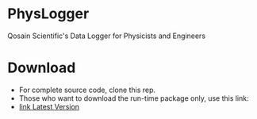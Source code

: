 
# PhysLogger
Qosain Scientific's Data Logger for Physicists and Engineers

# Download

 - For complete source code, clone this rep.
 - Those who want to download the run-time package only, use this link: 
 - [link Latest Version](https://minhaskamal.github.io/DownGit/#/home?url=https://github.com/umartechboy/PhysLogger/tree/master/PhysLogger_PC/PhysLogger/bin/debug)
